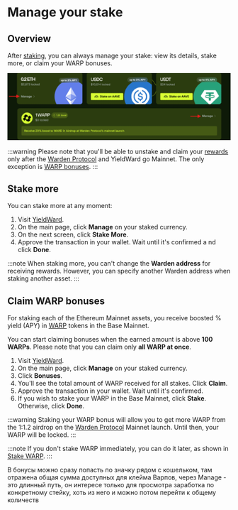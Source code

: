 ﻿---
sidebar_position: 5
---

# Manage your stake

## Overview

After [staking](stake), you can always manage your stake: view its details, stake more, or claim your WARP bonuses.

![Manage your stake in YieldWard](../static/img/manage-your-stake-01.png)

:::warning
Please note that you'll be able to unstake and claim your [rewards](earn-rewards) only after the [Warden Protocol](https://wardenprotocol.org) and YieldWard go Mainnet. The only exception is [WARP bonuses](#claim-warp-bonuses).
:::

## Stake more

You can stake more at any moment:

1. Visit [YieldWard](https://yieldward.com).
2. On the main page, click **Manage** on your staked currency.
3. On the next screen, click **Stake More**.
4. Approve the transaction in your wallet. Wait until it's confirmed a nd click **Done**.

:::note 
When staking more, you can't change the **Warden address** for receiving rewards. However, you can specify another Warden address when staking another asset.
:::

## Claim WARP bonuses

For staking each of the Ethereum Mainnet assets, you receive boosted % yield (APY) in [WARP](https://docs.wardenprotocol.org/tokens/warp-token/warp) tokens in the Base Mainnet.

You can start claiming bonuses when the earned amount is above **100 WARPs**. Please note that you can claim only **all WARP at once**.

1. Visit [YieldWard](https://yieldward.com).
2. On the main page, click **Manage** on your staked currency.
3. Click **Bonuses**.
4. You'll see the total amount of WARP received for all stakes. Click **Claim**.
5. Approve the transaction in your wallet. Wait until it's confirmed.
6. If you wish to stake your WARP in the Base Mainnet, click **Stake**. Otherwise, click **Done**.

:::warning
Staking your WARP bonus will allow you to get more WARP from the 1:1.2 airdrop on the [Warden Protocol](https://wardenprotocol.org) Mainnet launch. Until then, your WARP will be locked.
:::

:::note
If you don't stake WARP immediately, you can do it later, as shown in [Stake WARP](stake#stake-warp).
:::

В бонусы можно сразу попасть по значку рядом с кошельком, там отражена общая сумма доступных для клейма Варпов, через Manage - это длинный путь, он интересе только для просмотра заработка по конкретному стейку, хоть из него и можно потом перейти к общему количеств
